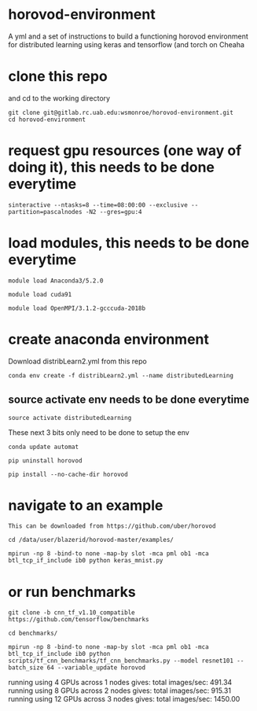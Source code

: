 # horovod-environment

A yml and a set of instructions to build a functioning horovod environment for distributed learning using keras and tensorflow (and torch on Cheaha

# clone this repo

and cd to the working directory

```
git clone git@gitlab.rc.uab.edu:wsmonroe/horovod-environment.git
cd horovod-environment
```

# request gpu resources (one way of doing it), this needs to be done everytime

`sinteractive --ntasks=8 --time=08:00:00 --exclusive --partition=pascalnodes -N2 --gres=gpu:4`

# load modules, this needs to be done everytime
`module load Anaconda3/5.2.0`

`module load cuda91`

`module load OpenMPI/3.1.2-gcccuda-2018b`

# create anaconda environment
Download distribLearn2.yml from this repo

`conda env create -f distribLearn2.yml --name distributedLearning`

## source activate env needs to be done everytime
`source activate distributedLearning`

These next 3 bits only need to be done to setup the env

`conda update automat`

`pip uninstall horovod`

`pip install --no-cache-dir horovod`

# navigate to an example
`This can be downloaded from https://github.com/uber/horovod`

`cd /data/user/blazerid/horovod-master/examples/`

`mpirun -np 8 -bind-to none -map-by slot -mca pml ob1 -mca btl_tcp_if_include ib0 python keras_mnist.py`

# or run benchmarks

`git clone -b cnn_tf_v1.10_compatible https://github.com/tensorflow/benchmarks`

`cd benchmarks/`

`mpirun -np 8 -bind-to none -map-by slot -mca pml ob1 -mca btl_tcp_if_include ib0 python scripts/tf_cnn_benchmarks/tf_cnn_benchmarks.py --model resnet101 --batch_size 64 --variable_update horovod`

running using 4 GPUs across 1 nodes gives: total images/sec: 491.34
running using 8 GPUs across 2 nodes gives: total images/sec: 915.31
running using 12 GPUs across 3 nodes gives: total images/sec: 1450.00
